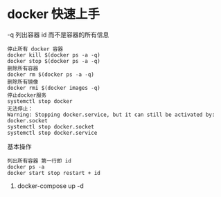 # docker 快速上手
-q 列出容器 id 而不是容器的所有信息
```
停止所有 docker 容器
docker kill $(docker ps -a -q)
docker stop $(docker ps -a -q)
删除所有容器
docker rm $(docker ps -a -q)
删除所有镜像
docker rmi $(docker images -q)
停止docker服务
systemctl stop docker
无法停止：
Warning: Stopping docker.service, but it can still be activated by: docker.socket
systemctl stop docker.socket
systemctl stop docker.service
```
基本操作
```
列出所有容器 第一行即 id
docker ps -a
docker start stop restart + id
```
1. docker-compose up -d
